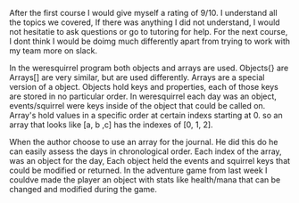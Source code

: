 
After the first course I would give myself a rating of 9/10. I understand all the topics we covered, If there was anything I did not understand, I would not hesitatie to ask questions or go to tutoring for help. For the next course, I dont think I would be doimg much differently apart from trying to work with my team more on slack.

In the weresquirrel program both objects and arrays are used. Objects{} are Arrays[] are very similar, but are used differently. Arrays are a special version of a object. Objects hold keys and properties, each of those keys are stored in no particular order. In weresquirrel each day was an object, events/squirrel were keys inside of the object that could be called on. Array's hold values in a specific order at certain indexs starting at 0. so an array that looks like [a, b ,c] has the indexes of [0, 1, 2].

When the author choose to use an array for the journal. He did this do he can easily assess the days in chronological order. Each index of the array, was an object for the day, Each object held the events and squirrel keys that could be modified or returned. In the adventure game from last week I couldve made the player an object with stats like health/mana that can be changed and modified during the game. 
